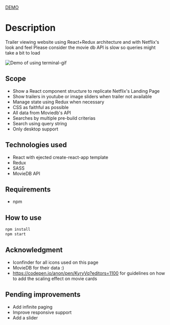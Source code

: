 <a href="https://watchmo.herokuapp.com/" target="_blank">DEMO</a>

# Description
Trailer viewing website using React+Redux architecture and with Netflix's look and feel
Please consider the movie db API is slow so queries might take a bit to load

![Demo of using terminal-gif](./video.gif)


## Scope
- Show a React component structure to replicate Netflix's Landing Page
- Show trailers in youtube or image sliders when trailer not available
- Manage state using Redux when necessary
- CSS as faithful as possible
- All data from Moviedb's API
- Searches by multiple pre-build criterias
- Search using query string
- Only desktop support

## Technologies used
- React with ejected create-react-app template
- Redux
- SASS
- MovieDB API

## Requirements
- npm

## How to use
```bash
npm install
npm start
```

## Acknowledgment
- Iconfinder for all icons used on this page
- MovieDB for their data :)
- https://codepen.io/anon/pen/KyryVq?editors=1100 for guidelines on how to add the scaling effect on movie cards

## Pending improvements
- Add infinite paging
- Improve responsive support
- Add a slider
